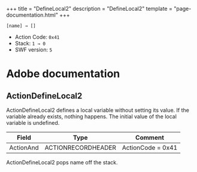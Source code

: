 +++
title = "DefineLocal2"
description = "DefineLocal2"
template = "page-documentation.html"
+++

```
[name] → []
```

- Action Code: `0x41`
- Stack: `1 → 0`
- SWF version: `5`

# Adobe documentation

## ActionDefineLocal2

ActionDefineLocal2 defines a local variable without setting its value. If the variable already exists, nothing
happens. The initial value of the local variable is undefined.

| Field           | Type               | Comment           |
|-----------------|--------------------|-------------------|
| ActionAnd       | ACTIONRECORDHEADER | ActionCode = 0x41 |

ActionDefineLocal2 pops name off the stack.
